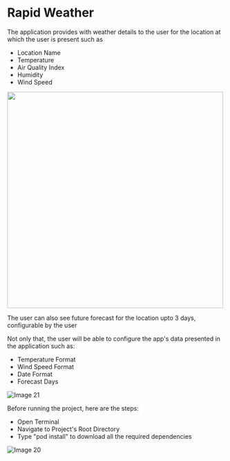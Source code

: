 # Rapid Weather
The application provides with weather details to the user for the location at which the user is present such as
- Location Name
- Temperature
- Air Quality Index
- Humidity
- Wind Speed

<img src = "https://user-images.githubusercontent.com/8428816/115151994-f28b1980-a08c-11eb-9279-66e3f76ee24c.PNG" height="500">


The user can also see future forecast for the location upto 3 days, configurable by the user

Not only that, the user will be able to configure the app's data presented in the application such as:
- Temperature Format
- Wind Speed Format
- Date Format
- Forecast Days

![Image 21](https://user-images.githubusercontent.com/8428816/115152006-033b8f80-a08d-11eb-9fa9-acce89ffef3d.gif)


Before running the project, here are the steps:
- Open Terminal
- Navigate to Project's Root Directory
- Type "pod install" to download all the required dependencies

![Image 20](https://user-images.githubusercontent.com/8428816/115152014-0d5d8e00-a08d-11eb-829b-0f1ed8028810.gif)

